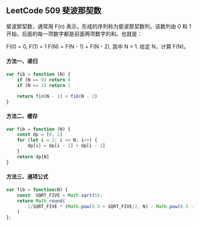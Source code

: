 ## LeetCode 509 斐波那契数

斐波那契数，通常用 F(n) 表示，形成的序列称为斐波那契数列。该数列由 0 和 1 开始，后面的每一项数字都是前面两项数字的和。也就是：

F(0) = 0,   F(1) = 1
F(N) = F(N - 1) + F(N - 2), 其中 N > 1.
给定 N，计算 F(N)。

 
#### 方法一、递归

```javascript
var fib = function (N) {
    if (N == 0) return 0
    if (N == 1) return 1

    return fin(N - 1) + fib(N - 2)
}
```

#### 方法二、缓存

```javascript
var fib = function (N) {
    const dp = [0, 1]
    for (let i = 2; i <= N; i++) {
        dp[i] = dp[i - 1] + dp[i - 2]
    }
    return dp[N]
}
```

#### 方法三、通项公式

```javascript
var fib = function(N) {
    const  SQRT_FIVE = Math.sqrt(5);
    return Math.round(
        1/SQRT_FIVE * (Math.pow(0.5 + SQRT_FIVE/2, N) - Math.pow(0.5 - SQRT_FIVE/2, N))
    )
};
```